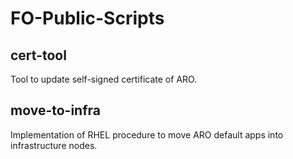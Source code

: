 # FO-Public-Scripts

## cert-tool

Tool to update self-signed certificate of ARO.

## move-to-infra

Implementation of RHEL procedure to move ARO default apps into infrastructure nodes.
